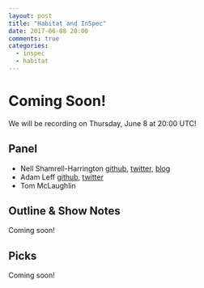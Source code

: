 ```yaml
---
layout: post
title: "Habitat and InSpec"
date: 2017-06-08 20:00
comments: true
categories:
  - inspec
  - habitat 
---
```


# Coming Soon!

We will be recording on Thursday, June 8 at 20:00 UTC!

<!-- more -->

Panel<a name="panel"></a>
-----

* Nell Shamrell-Harrington [github](https://github.com/nellshamrell), [twitter](https://twitter.com/nellshamrell), [blog](http://nellshamrell.com/)
* Adam Leff [github](https://github.com/adamleff), [twitter](https://twitter.com/adamleff)
* Tom McLaughlin

Outline & Show Notes<a name="outline"></a>
-------

Coming soon!

Picks<a name="picks"></a>
-----

Coming soon!

